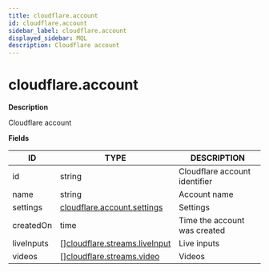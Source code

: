 ```yaml
---
title: cloudflare.account
id: cloudflare.account
sidebar_label: cloudflare.account
displayed_sidebar: MQL
description: Cloudflare account
---
```


# cloudflare.account

**Description**

Cloudflare account

**Fields**

| ID         | TYPE                                                                      | DESCRIPTION                   |
| ---------- | ------------------------------------------------------------------------- | ----------------------------- |
| id         | string                                                                    | Cloudflare account identifier |
| name       | string                                                                    | Account name                  |
| settings   | [cloudflare.account.settings](cloudflare.account.settings.md)             | Settings                      |
| createdOn  | time                                                                      | Time the account was created  |
| liveInputs | &#91;&#93;[cloudflare.streams.liveInput](cloudflare.streams.liveinput.md) | Live inputs                   |
| videos     | &#91;&#93;[cloudflare.streams.video](cloudflare.streams.video.md)         | Videos                        |
